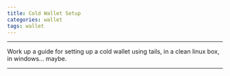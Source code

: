 ```yaml
---
title: Cold Wallet Setup
categories: wallet
tags: wallet
---
```


---

Work up a guide for setting up a cold wallet using tails, in a clean linux box,
in windows... maybe.

---

